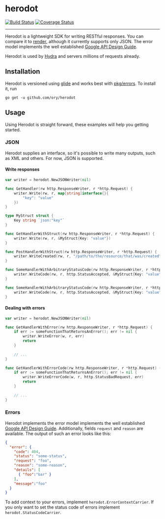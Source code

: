 # herodot

[![Build Status](https://travis-ci.org/ory/herodot.svg?branch=master)](https://travis-ci.org/ory/herodot)
[![Coverage Status](https://coveralls.io/repos/github/ory/herodot/badge.svg?branch=master)](https://coveralls.io/github/ory/herodot?branch=master)

---

Herodot is a lightweight SDK for writing RESTful responses. You can compare it to [render](https://github.com/unrolled/render),
although it currently supports only JSON. The error model implements the well established
[Google API Design Guide](https://cloud.google.com/apis/design/errors).

Herodot is used by [Hydra](https://github.com/ory/hydra) and servers millions of requests already.

## Installation

Herodot is versioned using [glide](https://github.com/Masterminds/glide) and works best with
[pkg/errors](https://github.com/pkg/errors). To install it, run

```
go get -u github.com/ory/herodot
```

## Usage

Using Herodot is straight forward, these examples will help you getting started.

### JSON

Herodot supplies an interface, so it's possible to write many outputs, such as XML and others. For now, JSON is supported.

#### Write responses

```go
var writer = herodot.NewJSONWriter(nil)

func GetHandler(rw http.ResponseWriter, r *http.Request) {
	writer.Write(rw, r, map[string]interface{}{
	    "key": "value"
	})
}

type MyStruct struct {
    Key string `json:"key"`
}

func GetHandlerWithStruct(rw http.ResponseWriter, r *http.Request) {
	writer.Write(rw, r, &MyStruct{Key: "value"})
}

func PostHandlerWithStruct(rw http.ResponseWriter, r *http.Request) {
	writer.WriteCreated(rw, r, "/path/to/the/resource/that/was/created", &MyStruct{Key: "value"})
}

func SomeHandlerWithArbitraryStatusCode(rw http.ResponseWriter, r *http.Request) {
	writer.WriteCode(rw, r, http.StatusAccepted, &MyStruct{Key: "value"})
}

func SomeHandlerWithArbitraryStatusCode(rw http.ResponseWriter, r *http.Request) {
	writer.WriteCode(rw, r, http.StatusAccepted, &MyStruct{Key: "value"})
}
```

#### Dealing with errors

```go
var writer = herodot.NewJSONWriter(nil)

func GetHandlerWithError(rw http.ResponseWriter, r *http.Request) {
    if err := someFunctionThatReturnsAnError(); err != nil {
        writer.WriteError(w, r, err)
        return
    }
    
    // ...
}

func GetHandlerWithErrorCode(rw http.ResponseWriter, r *http.Request) {
    if err := someFunctionThatReturnsAnError(); err != nil {
        writer.WriteErrorCode(w, r, http.StatusBadRequest, err)
        return
    }
    
    // ...
}
```

### Errors

Herodot implements the error model implements the well established
[Google API Design Guide](https://cloud.google.com/apis/design/errors). Additionally, fields `request` and `reason` are
available. The output of such an error looks like this:

```json
{
  "error": {
    "code": 404,
    "status": "some-status",
    "request": "foo",
    "reason": "some-reason",
    "details": [
      { "foo":"bar" }
    ],
    "message":"foo"
  }
}
```

To add context to your errors, implement `herodot.ErrorContextCarrier`. If you only want to set the status code of errors
implement `herodot.StatusCodeCarrier`.